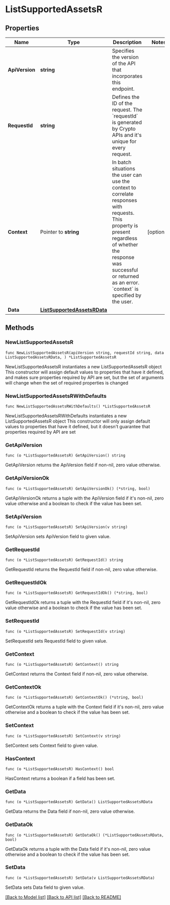# ListSupportedAssetsR

## Properties

Name | Type | Description | Notes
------------ | ------------- | ------------- | -------------
**ApiVersion** | **string** | Specifies the version of the API that incorporates this endpoint. | 
**RequestId** | **string** | Defines the ID of the request. The &#x60;requestId&#x60; is generated by Crypto APIs and it&#39;s unique for every request. | 
**Context** | Pointer to **string** | In batch situations the user can use the context to correlate responses with requests. This property is present regardless of whether the response was successful or returned as an error. &#x60;context&#x60; is specified by the user. | [optional] 
**Data** | [**ListSupportedAssetsRData**](ListSupportedAssetsRData.md) |  | 

## Methods

### NewListSupportedAssetsR

`func NewListSupportedAssetsR(apiVersion string, requestId string, data ListSupportedAssetsRData, ) *ListSupportedAssetsR`

NewListSupportedAssetsR instantiates a new ListSupportedAssetsR object
This constructor will assign default values to properties that have it defined,
and makes sure properties required by API are set, but the set of arguments
will change when the set of required properties is changed

### NewListSupportedAssetsRWithDefaults

`func NewListSupportedAssetsRWithDefaults() *ListSupportedAssetsR`

NewListSupportedAssetsRWithDefaults instantiates a new ListSupportedAssetsR object
This constructor will only assign default values to properties that have it defined,
but it doesn't guarantee that properties required by API are set

### GetApiVersion

`func (o *ListSupportedAssetsR) GetApiVersion() string`

GetApiVersion returns the ApiVersion field if non-nil, zero value otherwise.

### GetApiVersionOk

`func (o *ListSupportedAssetsR) GetApiVersionOk() (*string, bool)`

GetApiVersionOk returns a tuple with the ApiVersion field if it's non-nil, zero value otherwise
and a boolean to check if the value has been set.

### SetApiVersion

`func (o *ListSupportedAssetsR) SetApiVersion(v string)`

SetApiVersion sets ApiVersion field to given value.


### GetRequestId

`func (o *ListSupportedAssetsR) GetRequestId() string`

GetRequestId returns the RequestId field if non-nil, zero value otherwise.

### GetRequestIdOk

`func (o *ListSupportedAssetsR) GetRequestIdOk() (*string, bool)`

GetRequestIdOk returns a tuple with the RequestId field if it's non-nil, zero value otherwise
and a boolean to check if the value has been set.

### SetRequestId

`func (o *ListSupportedAssetsR) SetRequestId(v string)`

SetRequestId sets RequestId field to given value.


### GetContext

`func (o *ListSupportedAssetsR) GetContext() string`

GetContext returns the Context field if non-nil, zero value otherwise.

### GetContextOk

`func (o *ListSupportedAssetsR) GetContextOk() (*string, bool)`

GetContextOk returns a tuple with the Context field if it's non-nil, zero value otherwise
and a boolean to check if the value has been set.

### SetContext

`func (o *ListSupportedAssetsR) SetContext(v string)`

SetContext sets Context field to given value.

### HasContext

`func (o *ListSupportedAssetsR) HasContext() bool`

HasContext returns a boolean if a field has been set.

### GetData

`func (o *ListSupportedAssetsR) GetData() ListSupportedAssetsRData`

GetData returns the Data field if non-nil, zero value otherwise.

### GetDataOk

`func (o *ListSupportedAssetsR) GetDataOk() (*ListSupportedAssetsRData, bool)`

GetDataOk returns a tuple with the Data field if it's non-nil, zero value otherwise
and a boolean to check if the value has been set.

### SetData

`func (o *ListSupportedAssetsR) SetData(v ListSupportedAssetsRData)`

SetData sets Data field to given value.



[[Back to Model list]](../README.md#documentation-for-models) [[Back to API list]](../README.md#documentation-for-api-endpoints) [[Back to README]](../README.md)


